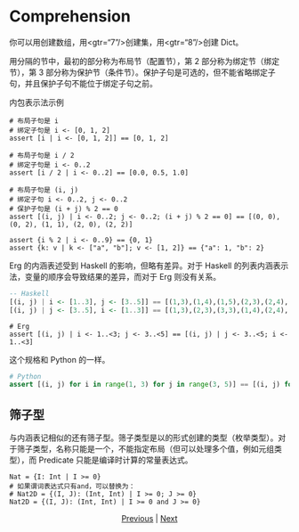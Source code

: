 # Comprehension

你可以用创建数组，用<gtr=“7”/>创建集，用<gtr=“8”/>创建 Dict。

用分隔的节中，最初的部分称为布局节（配置节），第 2 部分称为绑定节（绑定节），第 3 部分称为保护节（条件节）。保护子句是可选的，但不能省略绑定子句，并且保护子句不能位于绑定子句之前。

内包表示法示例


```erg
# 布局子句是 i
# 绑定子句是 i <- [0, 1, 2]
assert [i | i <- [0, 1, 2]] == [0, 1, 2]

# 布局子句是 i / 2
# 绑定子句是 i <- 0..2
assert [i / 2 | i <- 0..2] == [0.0, 0.5, 1.0]

# 布局子句是 (i, j)
# 绑定子句 i <- 0..2, j <- 0..2
# 保护子句是 (i + j) % 2 == 0
assert [(i, j) | i <- 0..2; j <- 0..2; (i + j) % 2 == 0] == [(0, 0), (0, 2), (1, 1), (2, 0), (2, 2)]

assert {i % 2 | i <- 0..9} == {0, 1}
assert {k: v | k <- ["a", "b"]; v <- [1, 2]} == {"a": 1, "b": 2}
```

Erg 的内涵表述受到 Haskell 的影响，但略有差异。对于 Haskell 的列表内涵表示法，变量的顺序会导致结果的差异，而对于 Erg 则没有关系。


```haskell
-- Haskell
[(i, j) | i <- [1..3], j <- [3..5]] == [(1,3),(1,4),(1,5),(2,3),(2,4),(2,5),(3,3),(3,4),(3,5)]
[(i, j) | j <- [3..5], i <- [1..3]] == [(1,3),(2,3),(3,3),(1,4),(2,4),(3,4),(1,5),(2,5),(3,5)]
```


```erg
# Erg
assert [(i, j) | i <- 1..<3; j <- 3..<5] == [(i, j) | j <- 3..<5; i <- 1..<3]
```

这个规格和 Python 的一样。


```python
# Python
assert [(i, j) for i in range(1, 3) for j in range(3, 5)] == [(i, j) for j in range(3, 5) for i in range(1, 3)]
```

## 筛子型

与内涵表记相似的还有筛子型。筛子类型是以的形式创建的类型（枚举类型）。对于筛子类型，名称只能是一个，不能指定布局（但可以处理多个值，例如元组类型），而 Predicate 只能是编译时计算的常量表达式。


```erg
Nat = {I: Int | I >= 0}
# 如果谓词表达式只有and，可以替换为：
# Nat2D = {(I, J): (Int, Int) | I >= 0; J >= 0}
Nat2D = {(I, J): (Int, Int) | I >= 0 and J >= 0}
```

<p align='center'>
    <a href='./26_pattern_matching.md'>Previous</a> | <a href='./28_spread_syntax.md'>Next</a>
</p>
